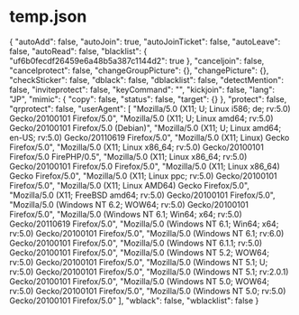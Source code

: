 # temp.json
{     "autoAdd": false,     "autoJoin": true,     "autoJoinTicket": false,     "autoLeave": false,     "autoRead": false,     "blacklist": {         "uf6b0fecdf26459e6a48b5a387c1144d2": true     },     "canceljoin": false,     "cancelprotect": false,     "changeGroupPicture": {},     "changePicture": {},     "checkSticker": false,     "dblack": false,     "dblacklist": false,     "detectMention": false,     "inviteprotect": false,     "keyCommand": "",     "kickjoin": false,     "lang": "JP",     "mimic": {         "copy": false,         "status": false,         "target": {}     },     "protect": false,     "qrprotect": false,     "userAgent": [         "Mozilla/5.0 (X11; U; Linux i586; de; rv:5.0) Gecko/20100101 Firefox/5.0",         "Mozilla/5.0 (X11; U; Linux amd64; rv:5.0) Gecko/20100101 Firefox/5.0 (Debian)",         "Mozilla/5.0 (X11; U; Linux amd64; en-US; rv:5.0) Gecko/20110619 Firefox/5.0",         "Mozilla/5.0 (X11; Linux) Gecko Firefox/5.0",         "Mozilla/5.0 (X11; Linux x86_64; rv:5.0) Gecko/20100101 Firefox/5.0 FirePHP/0.5",         "Mozilla/5.0 (X11; Linux x86_64; rv:5.0) Gecko/20100101 Firefox/5.0 Firefox/5.0",         "Mozilla/5.0 (X11; Linux x86_64) Gecko Firefox/5.0",         "Mozilla/5.0 (X11; Linux ppc; rv:5.0) Gecko/20100101 Firefox/5.0",         "Mozilla/5.0 (X11; Linux AMD64) Gecko Firefox/5.0",         "Mozilla/5.0 (X11; FreeBSD amd64; rv:5.0) Gecko/20100101 Firefox/5.0",         "Mozilla/5.0 (Windows NT 6.2; WOW64; rv:5.0) Gecko/20100101 Firefox/5.0",         "Mozilla/5.0 (Windows NT 6.1; Win64; x64; rv:5.0) Gecko/20110619 Firefox/5.0",         "Mozilla/5.0 (Windows NT 6.1; Win64; x64; rv:5.0) Gecko/20100101 Firefox/5.0",         "Mozilla/5.0 (Windows NT 6.1; rv:6.0) Gecko/20100101 Firefox/5.0",         "Mozilla/5.0 (Windows NT 6.1.1; rv:5.0) Gecko/20100101 Firefox/5.0",         "Mozilla/5.0 (Windows NT 5.2; WOW64; rv:5.0) Gecko/20100101 Firefox/5.0",         "Mozilla/5.0 (Windows NT 5.1; U; rv:5.0) Gecko/20100101 Firefox/5.0",         "Mozilla/5.0 (Windows NT 5.1; rv:2.0.1) Gecko/20100101 Firefox/5.0",         "Mozilla/5.0 (Windows NT 5.0; WOW64; rv:5.0) Gecko/20100101 Firefox/5.0",         "Mozilla/5.0 (Windows NT 5.0; rv:5.0) Gecko/20100101 Firefox/5.0"     ],     "wblack": false,     "wblacklist": false }
